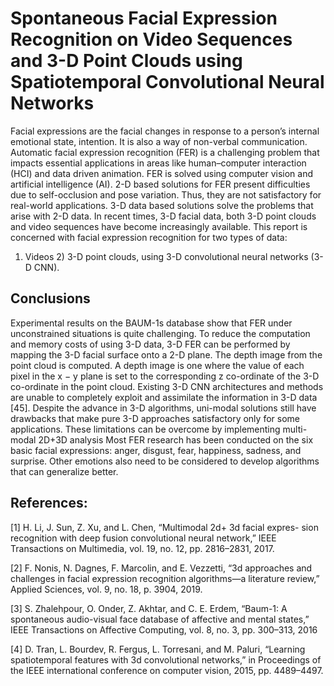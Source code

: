 # Spontaneous Facial Expression Recognition on Video Sequences and 3-D Point Clouds using Spatiotemporal Convolutional Neural Networks

Facial expressions are the facial changes in response to a person’s internal emotional state, intention. It is also a 
way of non-verbal communication. Automatic facial expression recognition (FER) is a challenging problem that impacts
essential applications in areas like human–computer interaction (HCI) and data driven animation. 
FER is solved using computer vision and artificial intelligence (AI). 2-D based solutions for FER present difficulties
due to self-occlusion and pose variation. Thus, they are not satisfactory for real-world applications. 3-D data based 
solutions solve the problems that arise with 2-D data. In recent times, 3-D facial data, both 3-D point clouds and video 
sequences have become increasingly available. This report is concerned with facial expression recognition for two types of data: 
1) Videos 2) 3-D point clouds, using 3-D convolutional neural networks (3-D CNN).

## Conclusions

Experimental results on the BAUM-1s database show that FER under unconstrained situations is quite challenging.
To reduce the computation and memory costs of using 3-D data, 3-D FER can be performed by mapping the 3-D facial
surface onto a 2-D plane. The depth image from the point cloud is computed. A depth image is one where the value
of each pixel in the x − y plane is set to the corresponding z co-ordinate of the 3-D co-ordinate in the point cloud.
Existing 3-D CNN architectures and methods are unable to completely exploit and assimilate the information in 3-D
data [45]. Despite the advance in 3-D algorithms, uni-modal solutions still have drawbacks that make pure 3-D approaches
satisfactory only for some applications. These limitations can be overcome by implementing multi-modal 2D+3D analysis
Most FER research has been conducted on the six basic facial expressions: anger, disgust, fear, happiness,
sadness, and surprise. Other emotions also need to be considered to develop algorithms that can generalize better.

## References:
[1] H. Li, J. Sun, Z. Xu, and L. Chen, “Multimodal 2d+ 3d facial expres-
sion recognition with deep fusion convolutional neural network,” IEEE
Transactions on Multimedia, vol. 19, no. 12, pp. 2816–2831, 2017.

[2] F. Nonis, N. Dagnes, F. Marcolin, and E. Vezzetti, “3d approaches
and challenges in facial expression recognition algorithms—a literature
review,” Applied Sciences, vol. 9, no. 18, p. 3904, 2019.

[3] S. Zhalehpour, O. Onder, Z. Akhtar, and C. E. Erdem, “Baum-1: A
spontaneous audio-visual face database of affective and mental states,”
IEEE Transactions on Affective Computing, vol. 8, no. 3, pp. 300–313,
2016

[4] D. Tran, L. Bourdev, R. Fergus, L. Torresani, and M. Paluri, “Learning
spatiotemporal features with 3d convolutional networks,” in Proceedings
of the IEEE international conference on computer vision, 2015, pp.
4489–4497.
